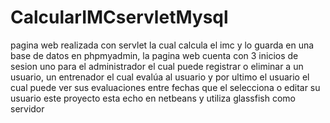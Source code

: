 # CalcularIMCservletMysql
pagina web realizada con servlet la cual calcula el imc y lo guarda en una base de datos en phpmyadmin, la pagina web cuenta con 3 inicios de sesion uno para el administrador el cual puede registrar o eliminar a un usuario, un entrenador el cual evalúa al usuario y por ultimo el usuario el cual puede ver sus evaluaciones entre fechas que el selecciona o editar su usuario
este proyecto esta echo en netbeans y utiliza glassfish como servidor
